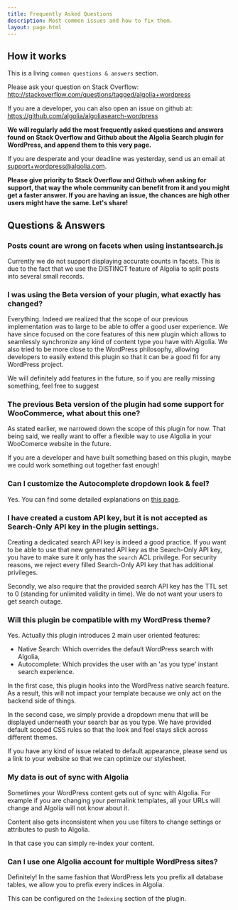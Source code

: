 ```yaml
---
title: Frequently Asked Questions
description: Most common issues and how to fix them.
layout: page.html
---
```

## How it works

This is a living `common questions & answers` section.

Please ask your question on Stack Overflow: http://stackoverflow.com/questions/tagged/algolia+wordpress

If you are a developer, you can also open an issue on github at: https://github.com/algolia/algoliasearch-wordpress

**We will regularly add the most frequently asked questions and answers found on Stack Overflow and Github about the Algolia Search plugin for WordPress, and append them to this very page.**

If you are desperate and your deadline was yesterday, send us an email at [support+wordpress@algolia.com](mailto:support+wordpress@algolia.com).

**Please give priority to Stack Overflow and Github when asking for support, that way the whole community can benefit from it and you might get a faster answer. If you are having an issue, the chances are high other users might have the same. Let's share!**


## Questions & Answers

### Posts count are wrong on facets when using instantsearch.js

Currently we do not support displaying accurate counts in facets. This is due to the fact that we use the DISTINCT feature of Algolia to split posts into several small records.

### I was using the Beta version of your plugin, what exactly has changed?

Everything. Indeed we realized that the scope of our previous implementation was to large to be able to offer a good user experience.
We have since focused on the core features of this new plugin which allows to seamlessly synchronize any kind of content type you have with Algolia.
We also tried to be more close to the WordPress philosophy, allowing developers to easily extend this plugin so that it can be a good fit for any WordPress project.

We will definitely add features in the future, so if you are really missing something, feel free to suggest

### The previous Beta version of the plugin had some support for WooCommerce, what about this one?

As stated earlier, we narrowed down the scope of this plugin for now. That being said, we really want to offer a flexible way to use Algolia in your WooComerce website in the future.

If you are a developer and have built something based on this plugin, maybe we could work something out together fast enough!

### Can I customize the Autocomplete dropdown look & feel?

Yes. You can find some detailed explanations on [this page](customize-autocomplete.html).

### I have created a custom API key, but it is not accepted as Search-Only API key in the plugin settings.

Creating a dedicated search API key is indeed a good practice. If you want to be able to use that new generated API key as the Search-Only API key, you have to make sure it only has the `search` ACL privilege.
For security reasons, we reject every filled Search-Only API key that has additional privileges.

Secondly, we also require that the provided search API key has the TTL set to 0 (standing for unlimited validity in time). We do not want your users to get search outage.

### Will this plugin be compatible with my WordPress theme?

Yes. Actually this plugin introduces 2 main user oriented features:
- Native Search: Which overrides the default WordPress search with Algolia,
- Autocomplete: Which provides the user with an 'as you type' instant search experience.

In the first case, this plugin hooks into the WordPress native search feature. As a result, this will not impact your template because we only act on the backend side of things.

In the second case, we simply provide a dropdown menu that will be displayed underneath your search bar as you type. We have provided default scoped CSS rules so that the look and feel stays slick across different themes.

If you have any kind of issue related to default appearance, please send us a link to your website so that we can optimize our stylesheet.

### My data is out of sync with Algolia

Sometimes your WordPress content gets out of sync with Algolia. For example if you are changing your permalink templates, all your URLs will change and Algolia will not know about it.

Content also gets inconsistent when you use filters to change settings or attributes to push to Algolia.

In that case you can simply re-index your content.

### Can I use one Algolia account for multiple WordPress sites?

Definitely! In the same fashion that WordPress lets you prefix all database tables, we allow you to prefix every indices in Algolia.

This can be configured on the `Indexing` section of the plugin.

